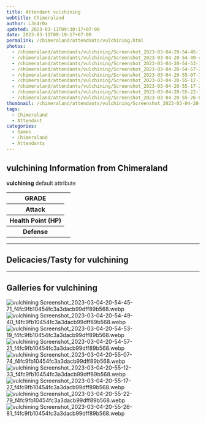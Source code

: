 ```yaml
---
title: Attendant vulchining
webtitle: Chimeraland
author: L3n4r0x
updated: 2023-03-11T09:30:17+07:00
date: 2023-03-11T09:19:17+07:00
permalink: /chimeraland/attendants/vulchining.html
photos:
  - /chimeraland/attendants/vulchining/Screenshot_2023-03-04-20-54-45-71_f4fc9fb10454fc3a3dacb99dff89b568.webp
  - /chimeraland/attendants/vulchining/Screenshot_2023-03-04-20-54-49-40_f4fc9fb10454fc3a3dacb99dff89b568.webp
  - /chimeraland/attendants/vulchining/Screenshot_2023-03-04-20-54-53-19_f4fc9fb10454fc3a3dacb99dff89b568.webp
  - /chimeraland/attendants/vulchining/Screenshot_2023-03-04-20-54-57-21_f4fc9fb10454fc3a3dacb99dff89b568.webp
  - /chimeraland/attendants/vulchining/Screenshot_2023-03-04-20-55-07-74_f4fc9fb10454fc3a3dacb99dff89b568.webp
  - /chimeraland/attendants/vulchining/Screenshot_2023-03-04-20-55-12-33_f4fc9fb10454fc3a3dacb99dff89b568.webp
  - /chimeraland/attendants/vulchining/Screenshot_2023-03-04-20-55-17-27_f4fc9fb10454fc3a3dacb99dff89b568.webp
  - /chimeraland/attendants/vulchining/Screenshot_2023-03-04-20-55-22-79_f4fc9fb10454fc3a3dacb99dff89b568.webp
  - /chimeraland/attendants/vulchining/Screenshot_2023-03-04-20-55-26-81_f4fc9fb10454fc3a3dacb99dff89b568.webp
thumbnail: /chimeraland/attendants/vulchining/Screenshot_2023-03-04-20-54-45-71_f4fc9fb10454fc3a3dacb99dff89b568.webp
tags:
  - Chimeraland
  - Attendant
categories:
  - Games
  - Chimeraland
  - Attendants
---
```


<section id="bootstrap-wrapper"><link rel="stylesheet" href="https://rawcdn.githack.com/dimaslanjaka/Web-Manajemen/0c3b5aa1813bd4abcd2c11bf3e37928b15c28664/css/bootstrap-5-3-0-alpha3-wrapper.css"/><h2>vulchining Information from Chimeraland</h2><p><b>vulchining</b> default attribute <table><tr><th>GRADE</th><td></td></tr><tr><th>Attack</th><td></td></tr><tr><th>Health Point (HP)</th><td></td></tr><tr><th>Defense</th><td></td></tr></table></p><hr/><h2>Delicacies/Tasty for vulchining</h2><hr/><div id="gallery"><h2>Galleries for vulchining</h2><div class="row"><div class="col-lg-6 col-12"><img src="/chimeraland/attendants/vulchining/Screenshot_2023-03-04-20-54-45-71_f4fc9fb10454fc3a3dacb99dff89b568.webp" alt="vulchining Screenshot_2023-03-04-20-54-45-71_f4fc9fb10454fc3a3dacb99dff89b568.webp"/></div><div class="col-lg-6 col-12"><img src="/chimeraland/attendants/vulchining/Screenshot_2023-03-04-20-54-49-40_f4fc9fb10454fc3a3dacb99dff89b568.webp" alt="vulchining Screenshot_2023-03-04-20-54-49-40_f4fc9fb10454fc3a3dacb99dff89b568.webp"/></div><div class="col-lg-6 col-12"><img src="/chimeraland/attendants/vulchining/Screenshot_2023-03-04-20-54-53-19_f4fc9fb10454fc3a3dacb99dff89b568.webp" alt="vulchining Screenshot_2023-03-04-20-54-53-19_f4fc9fb10454fc3a3dacb99dff89b568.webp"/></div><div class="col-lg-6 col-12"><img src="/chimeraland/attendants/vulchining/Screenshot_2023-03-04-20-54-57-21_f4fc9fb10454fc3a3dacb99dff89b568.webp" alt="vulchining Screenshot_2023-03-04-20-54-57-21_f4fc9fb10454fc3a3dacb99dff89b568.webp"/></div><div class="col-lg-6 col-12"><img src="/chimeraland/attendants/vulchining/Screenshot_2023-03-04-20-55-07-74_f4fc9fb10454fc3a3dacb99dff89b568.webp" alt="vulchining Screenshot_2023-03-04-20-55-07-74_f4fc9fb10454fc3a3dacb99dff89b568.webp"/></div><div class="col-lg-6 col-12"><img src="/chimeraland/attendants/vulchining/Screenshot_2023-03-04-20-55-12-33_f4fc9fb10454fc3a3dacb99dff89b568.webp" alt="vulchining Screenshot_2023-03-04-20-55-12-33_f4fc9fb10454fc3a3dacb99dff89b568.webp"/></div><div class="col-lg-6 col-12"><img src="/chimeraland/attendants/vulchining/Screenshot_2023-03-04-20-55-17-27_f4fc9fb10454fc3a3dacb99dff89b568.webp" alt="vulchining Screenshot_2023-03-04-20-55-17-27_f4fc9fb10454fc3a3dacb99dff89b568.webp"/></div><div class="col-lg-6 col-12"><img src="/chimeraland/attendants/vulchining/Screenshot_2023-03-04-20-55-22-79_f4fc9fb10454fc3a3dacb99dff89b568.webp" alt="vulchining Screenshot_2023-03-04-20-55-22-79_f4fc9fb10454fc3a3dacb99dff89b568.webp"/></div><div class="col-lg-6 col-12"><img src="/chimeraland/attendants/vulchining/Screenshot_2023-03-04-20-55-26-81_f4fc9fb10454fc3a3dacb99dff89b568.webp" alt="vulchining Screenshot_2023-03-04-20-55-26-81_f4fc9fb10454fc3a3dacb99dff89b568.webp"/></div></div></div></section>